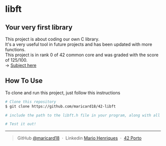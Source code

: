 # libft

## Your very first library

This project is about coding our own C library. <br>
It's a very useful tool in future projects and has been updated with more functions. <br>
This project is in rank 0 of 42 common core and was graded with the score of 125/100.<br>
-> [Subject here](https://github.com/maricard18/42-libft/blob/main/extras/en.subject.pdf)


## How To Use

To clone and run this project, just follow this instructions

```bash
# Clone this repository
$ git clone https://github.com/maricard18/42-libft

# include the path to the libft.h file in your program, along with all the libft files

# Test it out!
```

---

> GitHub [@maricard18](https://github.com/maricard18) &nbsp;&middot;&nbsp;
> Linkedin [Mario Henriques](https://www.linkedin.com/in/mario18) &nbsp;&middot;&nbsp;
> [42 Porto](https://www.42porto.com/en)

